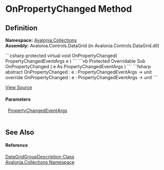 # OnPropertyChanged Method




## Definition
**Namespace:** <a href="N_Avalonia_Collections">Avalonia.Collections</a>  
**Assembly:** Avalonia.Controls.DataGrid (in Avalonia.Controls.DataGrid.dll)

<Tabs groupId="api-code-preview">
<TabItem value="csharp" label="C#">
```csharp
protected virtual void OnPropertyChanged(
	PropertyChangedEventArgs e
)
```
</TabItem>
<TabItem value="vb" label="VB">
```vb
Protected Overridable Sub OnPropertyChanged ( 
	e As PropertyChangedEventArgs
)
```
</TabItem>
<TabItem value="fsharp" label="F#">
```fsharp
abstract OnPropertyChanged : 
        e : PropertyChangedEventArgs -> unit 
override OnPropertyChanged : 
        e : PropertyChangedEventArgs -> unit 
```
</TabItem>
</Tabs>



<a href="https://github.com/AvaloniaUI/Avalonia/tree/master/src/Avalonia.Controls.DataGrid/Collections/DataGridGroupDescription.cs#L47" title="View the source code">View Source</a>



#### Parameters
<dl><dt>  <a href="https://learn.microsoft.com/dotnet/api/system.componentmodel.propertychangedeventargs" target="_blank" rel="noopener noreferrer">PropertyChangedEventArgs</a></dt><dd> </dd></dl>

## See Also


#### Reference
<a href="T_Avalonia_Collections_DataGridGroupDescription">DataGridGroupDescription Class</a>  
<a href="N_Avalonia_Collections">Avalonia.Collections Namespace</a>  

